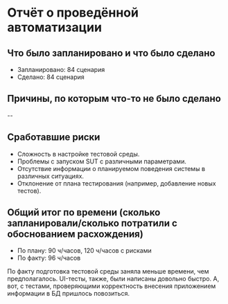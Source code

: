 # Отчёт о проведённой автоматизации

## Что было запланировано и что было сделано

* Запланировано: 84 сценария
* Сделано: 84 сценария

## Причины, по которым что-то не было сделано
--
## Сработавшие риски

* Сложность в настройке тестовой среды.
* Проблемы с запуском SUT с различными параметрами.
* Отсутствие информации о планируемом поведения системы в различных ситуациях.
* Отклонение от плана тестирования (например, добавление новых тестов).

## Общий итог по времени (сколько запланировали/сколько потратили с обоснованием расхождения)

* По плану: 90 ч/часов, 120 ч/часов с рисками
* По факту: 96 ч/часов

По факту подготовка тестовой среды заняла меньше времени, чем предполагалось. UI-тесты, также, были написаны довольно быстро. А, вот, с тестами, проверяющими корректность внесения приложением информации в БД пришлось повозиться.
